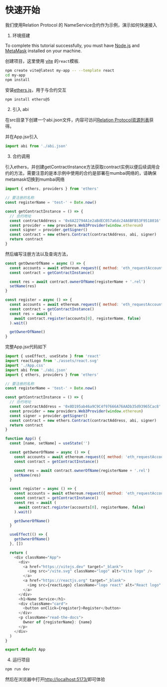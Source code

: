 # 快速开始

我们使用Relation Protocol 的 NameService合约作为示例，演示如何快速接入

1. 环境搭建

To complete this tutorial successfully, you must have [Node.js](https://nodejs.org/en/) and [MetaMask](https://chrome.google.com/webstore/detail/metamask/nkbihfbeogaeaoehlefnkodbefgpgknn) installed on your machine.


创建项目，这里使用 [vite](https://vitejs.dev/guide/) 的`react`模板.

```bash
npm create vite@latest my-app -- --template react
cd my-app
npm install
```
安装[ethers.js](https://github.com/ethers-io/ethers.js)，用于与合约交互

```bash
npm install ethers@5
```


2. 引入 abi

在src目录下创建一个abi.json文件，内容可访问[Relation Protocol资源列表](./resource.md)获得。

并在App.jsx引入
```javascript
import abi from './abi.json'
```

3. 合约调用

引入ethers，并创建getContractInstance方法获取contract实例以便后续调用合约的方法，需要注意的是本示例中使用的合约是部署在mumbai网络的，请确保metamask切换到mumbai网络
```javascript
import { ethers, providers } from 'ethers'

// 要注册的名称
const registerName = 'test-' + Date.now()

const getContractInstance = () => {
  // 合约地址
  const contractAddress = '0x6A22794A1e2aBdEC057a6dc24A6BFB53F9518016'
  const provider = new providers.Web3Provider(window.ethereum)
  const signer = provider.getSigner()
  const contract = new ethers.Contract(contractAddress, abi, signer)
  return contract
}
```
然后编写注册方法以及查询方法，
```javascript
const getOwnerOfName = async () => {
  const accounts = await ethereum.request({ method: 'eth_requestAccounts' })
  const contract = getContractInstance()

  const res = await contract.ownerOfName(registerName + '.rel')
  setName(res)
}

const register = async () => {
  const accounts = await ethereum.request({ method: 'eth_requestAccounts' })
  const contract = getContractInstance()
  const res = await (
    await contract.register(accounts[0], registerName, false)
  ).wait()

  getOwnerOfName()
}
```
完整App.jsx代码如下
```javascript
import { useEffect, useState } from 'react'
import reactLogo from './assets/react.svg'
import './App.css'
import abi from './abi.json'
import { ethers, providers } from 'ethers'

// 要注册的名称
const registerName = 'test-' + Date.now()

const getContractInstance = () => {
  // 合约地址
  const contractAddress = '0x0D195ab46a9C9C4f97666A76AADb35d93965Cac8'
  const provider = new providers.Web3Provider(window.ethereum)
  const signer = provider.getSigner()
  const contract = new ethers.Contract(contractAddress, abi, signer)
  return contract
}

function App() {
  const [name, setName] = useState('')

  const getOwnerOfName = async () => {
    const accounts = await ethereum.request({ method: 'eth_requestAccounts' })
    const contract = getContractInstance()

    const res = await contract.ownerOfName(registerName + '.rel')
    setName(res)
  }

  const register = async () => {
    const accounts = await ethereum.request({ method: 'eth_requestAccounts' })
    const contract = getContractInstance()
    const res = await (
      await contract.register(accounts[0], registerName, false)
    ).wait()

    getOwnerOfName()
  }

  useEffect(() => {
    getOwnerOfName()
  }, [])

  return (
    <div className="App">
      <div>
        <a href="https://vitejs.dev" target="_blank">
          <img src="/vite.svg" className="logo" alt="Vite logo" />
        </a>
        <a href="https://reactjs.org" target="_blank">
          <img src={reactLogo} className="logo react" alt="React logo" />
        </a>
      </div>
      <h1>Name Service</h1>
      <div className="card">
        <button onClick={register}>Register</button>
      </div>
      <p className="read-the-docs">
        Owner of {registerName}: {name}
      </p>
    </div>
  )
}

export default App
```

4. 运行项目

```bash
npm run dev
```

然后在浏览器中打开[http://localhost:5173/](http://localhost:5173/)即可体验